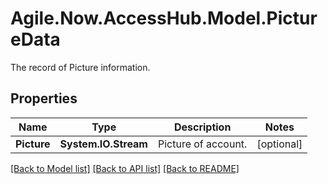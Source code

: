 # Agile.Now.AccessHub.Model.PictureData
The record of Picture information.

## Properties

Name | Type | Description | Notes
------------ | ------------- | ------------- | -------------
**Picture** | **System.IO.Stream** | Picture of account. | [optional] 

[[Back to Model list]](../../README.md#documentation-for-models) [[Back to API list]](../../README.md#documentation-for-api-endpoints) [[Back to README]](../../README.md)


